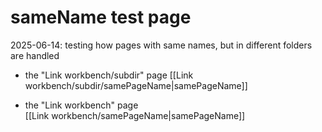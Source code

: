 # sameName test page  

2025-06-14: testing how pages with same names, but in different folders are handled  

- the "Link workbench/subdir" page
	[[Link workbench/subdir/samePageName|samePageName]]  

- the "Link workbench" page  
	[[Link workbench/samePageName|samePageName]]  
